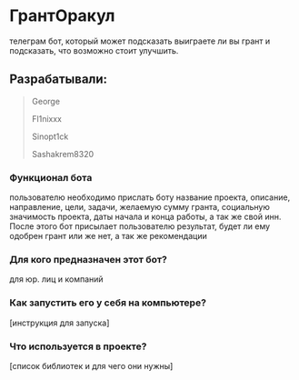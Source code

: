 # ГрантОракул

телеграм бот, который может подсказать выиграете ли вы грант и подсказать, что возможно стоит улучшить.

## Разрабатывали:

> George
> 
> Fl1nixxx
>
> Sinopt1ck
>
> Sashakrem8320

### Функционал бота

пользователю необходимо прислать боту название проекта, описание, направление, цели, задачи, желаемую сумму гранта, социальную значимость проекта, даты начала и конца работы, а так же свой инн. После этого бот присылает пользователю результат, будет ли ему одобрен грант или же нет, а так же рекомендации

### Для кого предназначен этот бот?

для юр. лиц и компаний

### Как запустить его у себя на компьютере?

[инструкция для запуска]

### Что используется в проекте?

[список библиотек и для чего они нужны]
